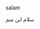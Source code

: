 <div class="page-break" style="page-break-after:always;"><span style="display:none;">&nbsp;</span></div>
<div class="raw-html-embed">salam</div>
<p>سلام این منم</p>
<figure class="image" data-ckbox-resource-id="Ktw8ckE11Qn1">
    <picture>
        <source srcset="https://ckbox.cloud/cb6fe3864b7f64b0af6e/assets/Ktw8ckE11Qn1/images/108.webp 108w,https://ckbox.cloud/cb6fe3864b7f64b0af6e/assets/Ktw8ckE11Qn1/images/216.webp 216w,https://ckbox.cloud/cb6fe3864b7f64b0af6e/assets/Ktw8ckE11Qn1/images/324.webp 324w,https://ckbox.cloud/cb6fe3864b7f64b0af6e/assets/Ktw8ckE11Qn1/images/432.webp 432w,https://ckbox.cloud/cb6fe3864b7f64b0af6e/assets/Ktw8ckE11Qn1/images/540.webp 540w,https://ckbox.cloud/cb6fe3864b7f64b0af6e/assets/Ktw8ckE11Qn1/images/648.webp 648w,https://ckbox.cloud/cb6fe3864b7f64b0af6e/assets/Ktw8ckE11Qn1/images/756.webp 756w,https://ckbox.cloud/cb6fe3864b7f64b0af6e/assets/Ktw8ckE11Qn1/images/864.webp 864w,https://ckbox.cloud/cb6fe3864b7f64b0af6e/assets/Ktw8ckE11Qn1/images/972.webp 972w,https://ckbox.cloud/cb6fe3864b7f64b0af6e/assets/Ktw8ckE11Qn1/images/1080.webp 1080w" type="image/webp" sizes="(max-width
